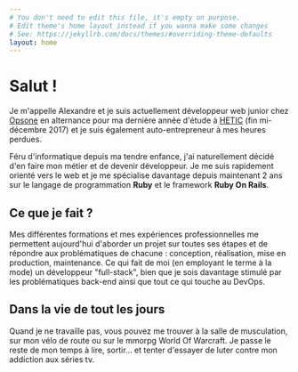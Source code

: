 ```yaml
---
# You don't need to edit this file, it's empty on purpose.
# Edit theme's home layout instead if you wanna make some changes
# See: https://jekyllrb.com/docs/themes/#overriding-theme-defaults
layout: home
---
```

# Salut !

Je m'appelle Alexandre et je suis actuellement développeur web junior chez [Opsone](http://opsone.net) en alternance pour ma dernière année d'étude à [HETIC](https://www.hetic.net/formations/grande-ecole) (fin mi-décembre 2017) et je suis également auto-entrepreneur à mes heures perdues.

Féru d'informatique depuis ma tendre enfance, j'ai naturellement décidé d'en faire mon métier et de devenir développeur. Je me suis rapidement orienté vers le web et je me spécialise davantage depuis maintenant 2 ans sur le langage de programmation __Ruby__ et le framework __Ruby On Rails__.

## Ce que je fait ?

Mes différentes formations et mes expériences professionnelles me permettent aujourd'hui d'aborder un projet sur toutes ses étapes et de répondre aux problématiques de chacune : conception, réalisation, mise en production, maintenance. Ce qui fait de moi (en employant le terme à la mode) un développeur "full-stack", bien que je sois davantage stimulé par les problématiques back-end ainsi que tout ce qui touche au DevOps.

## Dans la vie de tout les jours

Quand je ne travaille pas, vous pouvez me trouver à la salle de musculation, sur mon vélo de route ou sur le mmorpg World Of Warcraft. Je passe le reste de mon temps à lire, sortir... et tenter d'essayer de luter contre mon addiction aux séries tv.

